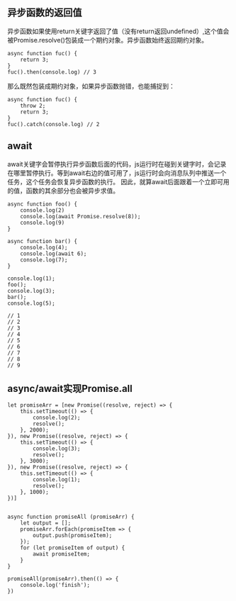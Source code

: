 ## 异步函数的返回值
异步函数如果使用return关键字返回了值（没有return返回undefined）,这个值会被Promise.resolve()包装成一个期约对象。异步函数始终返回期约对象。

```
async function fuc() {
    return 3;
}
fuc().then(console.log) // 3
```

那么既然包装成期约对象，如果异步函数抛错，也能捕捉到：

```
async function fuc() {
    throw 2;
    return 3;
}
fuc().catch(console.log) // 2
```

## await

await关键字会暂停执行异步函数后面的代码，js运行时在碰到关键字时，会记录在哪里暂停执行。等到await右边的值可用了，js运行时会向消息队列中推送一个任务，这个任务会恢复异步函数的执行。
因此，就算await后面跟着一个立即可用的值，函数的其余部分也会被异步求值。

```
async function foo() {
    console.log(2)
    console.log(await Promise.resolve(8));
    console.log(9)
}

async function bar() {
    console.log(4);
    console.log(await 6);
    console.log(7);
}

console.log(1);
foo();
console.log(3);
bar();
console.log(5);

// 1 
// 2
// 3
// 4
// 5
// 6
// 7
// 8
// 9
```

## async/await实现Promise.all

```
let promiseArr = [new Promise((resolve, reject) => {
    this.setTimeout(() => {
        console.log(2);
        resolve();
    }, 2000);
}), new Promise((resolve, reject) => {
    this.setTimeout(() => {
        console.log(3);
        resolve();
    }, 3000);
}), new Promise((resolve, reject) => {
    this.setTimeout(() => {
        console.log(1);
        resolve();
    }, 1000);
})]


async function promiseAll (promiseArr) {
    let output = [];
    promiseArr.forEach(promiseItem => {
        output.push(promiseItem); 
    });
    for (let promiseItem of output) {
        await promiseItem;
    }
}

promiseAll(promiseArr).then(() => {
    console.log('finish');
})
```



